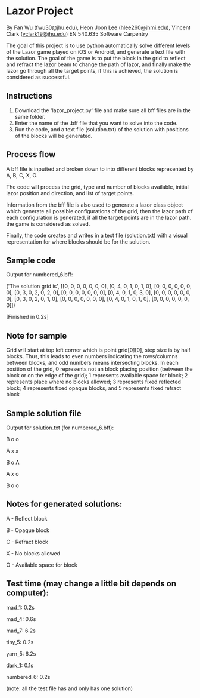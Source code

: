 # Lazor Project
By Fan Wu (fwu30@jhu.edu), Heon Joon Lee (hlee260@jhmi.edu), Vincent Clark (vclark19@jhu.edu)
EN 540.635 Software Carpentry

The goal of this project is to use python automatically solve different levels of the Lazor game played on iOS or Android, and generate a text file with the solution.
The goal of the game is to put the block in the grid to reflect and refract the lazor beam to change the path of lazor, and finally make the lazor go through all the target points, if this is achieved, the solution is considered as successful. 

## Instructions
1. Download the 'lazor_project.py' file and make sure all bff files are in the same folder.
2. Enter the name of the .bff file that you want to solve into the code.
3. Run the code, and a text file (solution.txt) of the solution with positions of the blocks will be generated.

## Process flow
A bff file is inputted and broken down to into different blocks represented by A, B, C, X, O.

The code will process the grid, type and number of blocks available, initial lazor position and direction, and list of target points.

Information from the bff file is also used to generate a lazor class object which generate all possible configurations of the grid, then the lazor path of each configuration is generated, if all the target points are in the lazor path, the game is considered as solved.

Finally, the code creates and writes in a text file (solution.txt) with a visual representation for where blocks should be for the solution.

## Sample code
Output for numbered_6.bff:

('The solution grid is', [[0, 0, 0, 0, 0, 0, 0], [0, 4, 0, 1, 0, 1, 0], [0, 0, 0, 0, 0, 0, 0], [0, 3, 0, 2, 0, 2, 0], [0, 0, 0, 0, 0, 0, 0], [0, 4, 0, 1, 0, 3, 0], [0, 0, 0, 0, 0, 0, 0], [0, 3, 0, 2, 0, 1, 0], [0, 0, 0, 0, 0, 0, 0], [0, 4, 0, 1, 0, 1, 0], [0, 0, 0, 0, 0, 0, 0]])

[Finished in 0.2s]


## Note for sample
Grid will start at top left corner which is point grid[0][0], step size is by half blocks. Thus, this leads to even numbers indicating the rows/columns between blocks, and odd numbers means intersecting blocks. In each position of the grid, 0 represents not an block placing position (between the block or on the edge of the grid); 1 represents available space for block; 2 represents place where no blocks allowed; 3 represents fixed reflected block; 4 represents fixed opaque blocks, and 5 represents fixed refract block

## Sample solution file
Output for solution.txt (for numbered_6.bff):

 B  o  o  
       
 A  x  x  
       
 B  o  A  
       
 A  x  o  
       
 B  o  o  

## Notes for generated solutions:

A - Reflect block

B - Opaque block

C - Refract block

X - No blocks allowed

O - Available space for block

## Test time (may change a little bit depends on computer):

mad_1: 0.2s

mad_4: 0.6s

mad_7: 6.2s

tiny_5: 0.2s

yarn_5: 6.2s

dark_1: 0.1s

numbered_6: 0.2s

(note: all the test file has and only has one solution)
